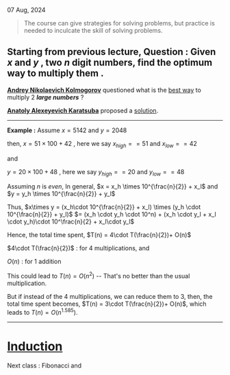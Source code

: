 07 Aug, 2024

> The course can give strategies for solving problems, but practice is needed to inculcate the skill of solving problems.

Starting from previous lecture, 
**Question :** Given $x$ and $y$ , two $n$ digit numbers, find the optimum way to multiply them .
--

**[Andrey Nikolaevich Kolmogorov](https://en.wikipedia.org/wiki/Andrey_Kolmogorov)** questioned what is the [best way](https://www.realclearscience.com/articles/2019/04/10/weve_found_a_quicker_way_to_multiply_really_big_numbers_110939.html) to multiply 2 ***large numbers*** ? 

**[Anatoly Alexeyevich Karatsuba](https://en.wikipedia.org/wiki/Anatoly_Karatsuba)** proposed a [solution](https://mathworld.wolfram.com/KaratsubaMultiplication.html).

---
**Example :** Assume $x = 5142$ and $y = 2048$

then, 
$x = 51 \times 100 + 42$ , here we say $x_{high} == 51$ and $x_{low} == 42$ 
	
and 

$y = 20 \times 100 + 48$ , here we say $y_{high} == 20$ and $y_{low} == 48$

Assuming $n$ is $even$, In general,
	 $x = x_h \times 10^{\frac{n}{2}} + x_l$
	and
	$y = y_h \times 10^{\frac{n}{2}} + y_l$

Thus, 
$x\times y = (x_h\cdot 10^{\frac{n}{2}} + x_l) \times (y_h \cdot 10^{\frac{n}{2}} + y_l)$
$= (x_h \cdot y_h \cdot 10^n) + (x_h \cdot y_l + x_l \cdot y_h)\cdot 10^\frac{n}{2} + x_l\cdot y_l$

Hence, the total time spent, $T(n) = 4\cdot T(\frac{n}{2})+ O(n)$

$4\cdot T(\frac{n}{2})$ : for 4 multiplications, and 

$O(n)$ : for 1 addition
 
 This could lead to $T(n) = O(n^2)$ -- That's no better than the usual multiplication.
 
 But if instead of the $4$ multiplications, we can reduce them to $3$, then, the total time spent becomes, $T(n) = 3\cdot T(\frac{n}{2})+ O(n)$, which leads to $T(n) = O(n^{1.585})$.

---
# [Induction](obsidian://open?vault=Academics&file=IITB_Notes%2FAutumn_2024%2Fcs6001_Algorithms_and_Complexity%2FInduction)

Next class : Fibonacci and 